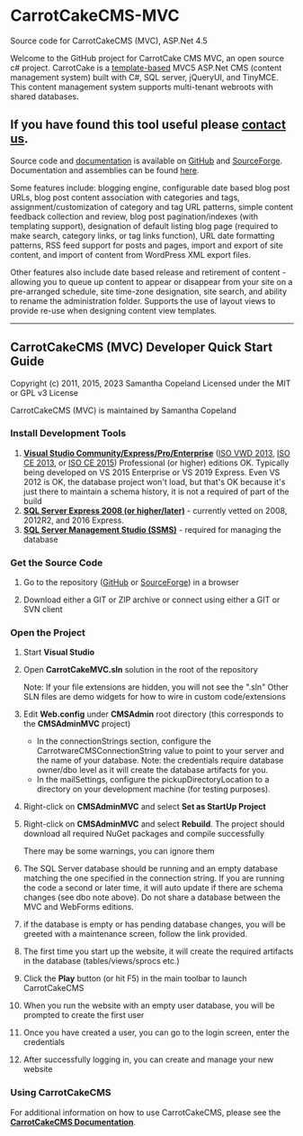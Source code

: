 # CarrotCakeCMS-MVC
Source code for CarrotCakeCMS (MVC), ASP.Net 4.5

[SITE_CT]: http://www.carrotware.com/contact?from=github-mvc
[REPO_SF]: http://sourceforge.net/projects/carrotcakecmsmvc/
[REPO_GH]: https://github.com/ninianne98/CarrotCakeCMS-MVC/

[DOC_PDF]: http://www.carrotware.com/fileassets/CarrotCakeMVCDevNotes.pdf?from=github-mvc
[DOC]: http://www.carrotware.com/carrotcake-download?from=github-mvc "CarrotCakeCMS User Documentation"
[TMPLT]: http://www.carrotware.com/carrotcake-templates?from=github-mvc
[IDE]: https://visualstudio.microsoft.com/
[VWDISO2013]: https://go.microsoft.com/fwlink/?LinkId=532501&type=ISO&clcid=0x409
[CEISO2013]: https://go.microsoft.com/fwlink/?LinkId=532496&type=ISO&clcid=0x409
[CEISO2015]: http://download.microsoft.com/download/b/e/d/bedddfc4-55f4-4748-90a8-ffe38a40e89f/vs2015.3.com_enu.iso
[SQL]: https://www.microsoft.com/en-us/sql-server/sql-server-downloads
[SSMS]: https://learn.microsoft.com/en-us/sql/ssms/download-sql-server-management-studio-ssms

Welcome to the GitHub project for CarrotCake CMS MVC, an open source c# project. CarrotCake is a [template-based][TMPLT] MVC5 ASP.Net CMS (content management system) built with C#, SQL server, jQueryUI, and TinyMCE. This content management system supports multi-tenant webroots with shared databases. 

## If you have found this tool useful please [contact us][SITE_CT].

Source code and [documentation][DOC_PDF] is available on [GitHub][REPO_GH] and [SourceForge][REPO_SF]. Documentation and assemblies can be found [here][DOC].

Some features include: blogging engine, configurable date based blog post URLs, blog post content association with categories and tags, assignment/customization of category and tag URL patterns, simple content feedback collection and review, blog post pagination/indexes (with templating support), designation of default listing blog page (required to make search, category links, or tag links function), URL date formatting patterns, RSS feed support for posts and pages, import and export of site content, and import of content from WordPress XML export files.

Other features also include date based release and retirement of content - allowing you to queue up content to appear or disappear from your site on a pre-arranged schedule, site time-zone designation, site search, and ability to rename the administration folder. Supports the use of layout views to provide re-use when designing content view templates.

---

## CarrotCakeCMS (MVC) Developer Quick Start Guide

Copyright (c) 2011, 2015, 2023 Samantha Copeland
Licensed under the MIT or GPL v3 License

CarrotCakeCMS (MVC) is maintained by Samantha Copeland

### Install Development Tools

1. **[Visual Studio Community/Express/Pro/Enterprise][IDE]** ([ISO VWD 2013][VWDISO2013], [ISO CE 2013][CEISO2013], or [ISO CE 2015][CEISO2015]) Professional (or higher) editions OK.  Typically being developed on VS 2015 Enterprise or VS 2019 Express.  Even VS 2012 is OK, the database project won't load, but that's OK because it's just there to maintain a schema history, it is not a required of part of the build
1. **[SQL Server Express 2008 (or higher/later)][SQL]** - currently vetted on 2008, 2012R2, and 2016 Express.
1. **[SQL Server Management Studio (SSMS)][SSMS]** - required for managing the database

### Get the Source Code

1. Go to the repository ([GitHub][REPO_GH] or [SourceForge][REPO_SF]) in a browser

1. Download either a GIT or ZIP archive or connect using either a GIT or SVN client

### Open the Project

1. Start **Visual Studio**

1. Open **CarrotCakeMVC.sln** solution in the root of the repository

	Note: If your file extensions are hidden, you will not see the ".sln"
	Other SLN files are demo widgets for how to wire in custom code/extensions

1. Edit **Web.config** under **CMSAdmin** root directory (this corresponds to the **CMSAdminMVC** project)

	- In the connectionStrings section, configure the CarrotwareCMSConnectionString value to point to your server and the name of your database.
		Note: the credentials require database owner/dbo level as it will create the database artifacts for you.
	- In the mailSettings, configure the pickupDirectoryLocation to a directory on your development machine (for testing purposes).

1. Right-click on **CMSAdminMVC** and select **Set as StartUp Project**

1. Right-click on **CMSAdminMVC** and select **Rebuild**. The project should download all required NuGet packages and compile successfully

	There may be some warnings, you can ignore them

1. The SQL Server database should be running and an empty database matching the one specified in the connection string. If you are running the code a second or later time, it will auto update if there are schema changes (see dbo note above).  Do not share a database between the MVC and WebForms editions.

1. if the database is empty or has pending database changes, you will be greeted with a maintenance screen, follow the link provided.

1. The first time you start up the website, it will create the required artifacts in the database (tables/views/sprocs etc.)

1. Click the **Play** button (or hit F5) in the main toolbar to launch CarrotCakeCMS

1. When you run the website with an empty user database, you will be prompted to create the first user

1. Once you have created a user, you can go to the login screen, enter the credentials

1. After successfully logging in, you can create and manage your new website

### Using CarrotCakeCMS

For additional information on how to use CarrotCakeCMS, please see the **[CarrotCakeCMS Documentation][DOC]**.
